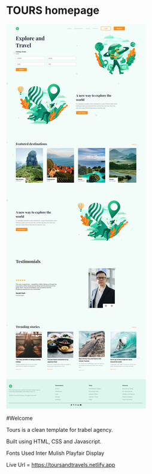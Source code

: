 # TOURS homepage

![Design preview for the  ##tours homepage](./image/preview.jpg)

#Welcome

Tours is a clean template for trabel agency.

Built using HTML, CSS and Javascript.

Fonts Used
Inter
Mulish
Playfair Display

Live Url = https://toursandtravels.netlify.app
